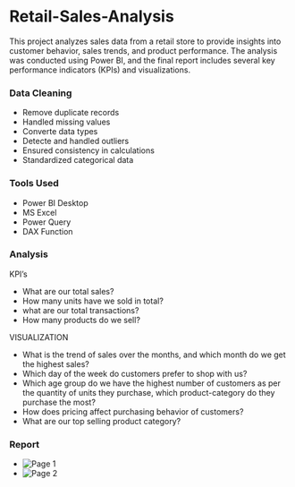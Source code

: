 
# Retail-Sales-Analysis
   This project analyzes sales data from a retail store to provide insights into customer behavior, sales trends, and product performance. The analysis was conducted using Power BI, and the final report includes several key performance indicators (KPIs) and visualizations.

### Data Cleaning

- Remove duplicate records
- Handled missing values
- Converte data types
- Detecte and handled outliers
- Ensured consistency in calculations
- Standardized categorical data

### Tools Used
- Power BI Desktop
- MS Excel
- Power Query
- DAX Function

### Analysis
KPI’s
- What are our total sales?
- 	How many units have we sold in total?
- 	what are our total transactions?
- 	How many products do we sell?

VISUALIZATION
- What is the trend of sales over the months, and which month do we get the highest sales?
- Which day of the week do customers prefer to shop with us?
- Which age group do we have the highest number of customers as per the quantity of units they purchase, which product-category do they purchase the most?
- How does pricing affect purchasing behavior of customers?
- What are our top selling product category?

### Report

- ![Page 1](https://github.com/punithkp169/Retail-Sales-Analysis/assets/173493345/6adfa086-9a2e-47ac-a351-7b2cdc09d674)
- ![Page 2](https://github.com/punithkp169/Retail-Sales-Analysis/assets/173493345/cffcb464-f001-4cd5-ba5d-71616181e8b0)

